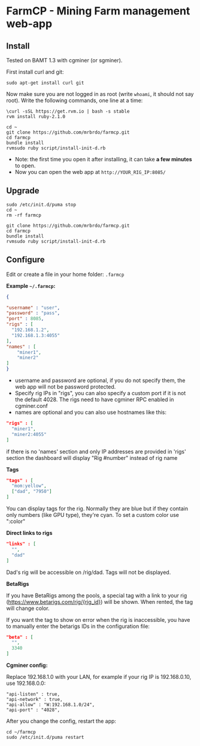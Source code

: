 # FarmCP - Mining Farm management web-app

## Install

Tested on BAMT 1.3 with cgminer (or sgminer).

First install curl and git:

```
sudo apt-get install curl git
```

Now make sure you are not logged in as root (write `whoami`, it should not say root).
Write the following commands, one line at a time:

```
\curl -sSL https://get.rvm.io | bash -s stable
rvm install ruby-2.1.0

cd ~
git clone https://github.com/mrbrdo/farmcp.git
cd farmcp
bundle install
rvmsudo ruby script/install-init-d.rb
```

* Note: the first time you open it after installing, it can take **a few minutes** to open.
* Now you can open the web app at `http://YOUR_RIG_IP:8085/`

## Upgrade

```
sudo /etc/init.d/puma stop
cd ~
rm -rf farmcp

git clone https://github.com/mrbrdo/farmcp.git
cd farmcp
bundle install
rvmsudo ruby script/install-init-d.rb
```

## Configure

Edit or create a file in your home folder: `.farmcp`

**Example `~/.farmcp`:**

```json
{

"username" : "user",
"password" : "pass",
"port" : 8085,
"rigs" : [
  "192.168.1.2",
  "192.168.1.3:4055"
],
"names" : [
	"miner1",
	"miner2"
]
}
```

* username and password are optional, if you do not specify them, the web app will not be password protected.
* Specify rig IPs in "rigs", you can also specify a custom port if it is not the default 4028. The rigs need to have cgminer RPC enabled in cgminer.conf
* names are optional and you can also use hostnames like this:

```json
"rigs" : [
  "miner1",
  "miner2:4055"
]
```
if there is no 'names' section and only IP addresses are provided in 'rigs' section the dashboard will display "Rig #number" instead of rig name

**Tags**

```json
"tags" : [
  "mom:yellow",
  ["dad", "7950"]
]
```

You can display tags for the rig. Normally they are blue but if they contain only numbers (like GPU type), they're cyan. To set a custom color use ":color"

**Direct links to rigs**

```json
"links" : [
  "",
  "dad"
]
```

Dad's rig will be accessible on /rig/dad. Tags will not be displayed.

**BetaRigs**

If you have BetaRigs among the pools, a special tag with a link to your rig (https://www.betarigs.com/rig/{rig_id}) will be shown. When rented, the tag will change color.

If you want the tag to show on error when the rig is inaccessible, you have to manually enter the betarigs IDs in the configuration file:

```json
"beta" : [
  "",
  3340
]
```

**Cgminer config:**

Replace 192.168.1.0 with your LAN, for example if your rig IP is 192.168.0.10, use 192.168.0.0:

```
"api-listen" : true,
"api-network" : true,
"api-allow" : "W:192.168.1.0/24",
"api-port" : "4028",
```

After you change the config, restart the app:

```
cd ~/farmcp
sudo /etc/init.d/puma restart
```
